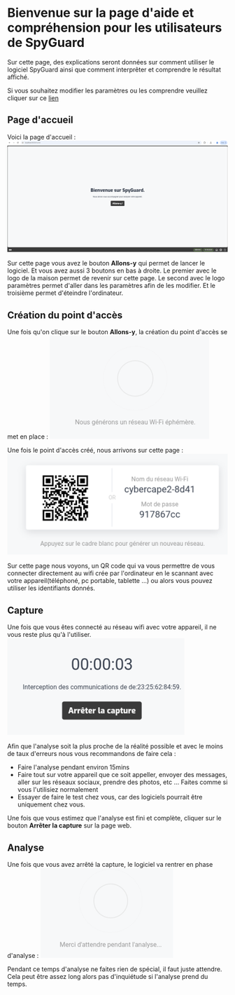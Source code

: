 # Bienvenue sur la page d'aide et compréhension pour les utilisateurs de SpyGuard

Sur cette page, des explications seront données sur comment utiliser le logiciel SpyGuard ainsi que comment interprêter et comprendre le résultat affiché.

Si vous souhaitez modifier les paramètres ou les comprendre veuillez cliquer sur ce <a href="https://zeckkk7.github.io/aide_spyguard" target="_blank">lien</a>


## Page d'accueil

Voici la page d'accueil : ![image_home](images/pagehome.png)


Sur cette page vous avez le bouton **Allons-y** qui permet de lancer le logiciel. Et vous avez aussi 3 boutons en bas à droite. Le premier avec le logo de la maison permet de revenir sur cette page.
Le second avec le logo paramètres permet d'aller dans les paramètres afin de les modifier. Et le troisième permet d'éteindre l'ordinateur.


## Création du point d'accès

Une fois qu'on clique sur le bouton **Allons-y**, la création du point d'accès se met en place : ![image_ap](images/creationap.png)



Une fois le point d'accès créé, nous arrivons sur cette page : ![image_ap](images/ap.png)


Sur cette page nous voyons, un QR code qui va vous permettre de vous connecter directement au wifi crée par l'ordinateur en le scannant avec votre appareil(téléphoné, pc portable, tablette ...) ou alors vous pouvez utiliser les identifiants donnés.


## Capture

Une fois que vous êtes connecté au réseau wifi avec votre appareil, il ne vous reste plus qu'à l'utiliser. 
![image_capture](images/capture.png)

Afin que l'analyse soit la plus proche de la réalité possible et avec le moins de taux d'erreurs nous vous recommandons de faire cela :
- Faire l'analyse pendant environ 15mins
- Faire tout sur votre appareil que ce soit appeller, envoyer des messages, aller sur les réseaux sociaux, prendre des photos, etc ... Faites comme si vous l'utilisiez normalement
- Essayer de faire le test chez vous, car des logiciels pourrait être uniquement chez vous.


Une fois que vous estimez que l'analyse est fini et complète, cliquer sur le bouton **Arrêter la capture** sur la page web.

## Analyse

Une fois que vous avez arrêté la capture, le logiciel va rentrer en phase d'analyse : 
![image_ana](images/analyse.png)

Pendant ce temps d'analyse ne faites rien de spécial, il faut juste attendre. Cela peut être assez long alors pas d'inquiétude si l'analyse prend du temps.


